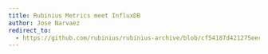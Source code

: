 ```yaml
---
title: Rubinius Metrics meet InfluxDB
author: Jose Narvaez
redirect_to:
  - https://github.com/rubinius/rubinius-archive/blob/cf54187d421275eec7d2db0abd5d4c059755b577/_posts/2014-12-10-rubinius-metrics-meets-influxdb.markdown
---
```

